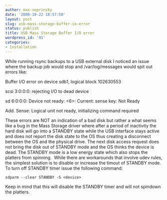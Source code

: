 ```yaml
---
author: max-veprinsky
date: '2008-10-22 18:57:50'
layout: post
slug: usb-mass-storage-buffer-io-error
status: publish
title: USB Mass Storage Buffer I/O error
wordpress_id: '91'
categories:
- Installation
---
```


While running rsync backups to a USB external disk I noticed an issue where the backup job would stop and /var/log/messages would spit out errors like:

Buffer I/O error on device sdb1, logical block 102630553

scsi 3:0:0:0: rejecting I/O to dead device

sd 6:0:0:0: Device not ready: <6>: Current: sense key: Not Ready

Add. Sense: Logical unit not ready, initializing command required



These errors are NOT an indication of a bad disk but rather a what seems like a bug in the Mass Storage driver where after a period of inactivity the hard disk will go into a STANDBY state while the USB interface stays active and does not report the disk state to the OS thus creating a disconnect between the OS and the physical drive. The next disk access request does not bring the disk out of STANDBY mode and the OS thinks the device is dead. The STANDBY mode is a low energy state which also stops the platters from spinning.  While there are workarounds that involve udev rules, the simplest solution is to disable or increase the timout of STANDBY mode. To turn off STANDBY timer issue the following command:

`sdparm --clear STANDBY -S <device>`

Keep in mind that this will disable the STANDBY timer and will not spindown the platters.
